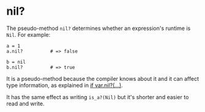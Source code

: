 # nil?

The pseudo-method `nil?` determines whether an expression's runtime is `Nil`. For example:

```crystal
a = 1
a.nil?          # => false

b = nil
b.nil?          # => true
```

It is a pseudo-method because the compiler knows about it and it can affect type information, as explained in [if var.nil?(...)](if_var_nil.html).

It has the same effect as writing `is_a?(Nil)` but it's shorter and easier to read and write.

